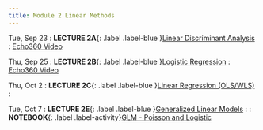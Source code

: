 ```yaml
---
title: Module 2 Linear Methods
---
```


Tue, Sep 23
: **LECTURE 2A**{: .label .label-blue }[Linear Discriminant Analysis](/assets/lectures/M2-Linear-Methods/L2a-Linear-Discriminant-Analysis-Handout.pdf)
  :  [Echo360 Video](#)


Thu, Sep 25
: **LECTURE 2B**{: .label .label-blue }[Logistic Regression](/assets/lectures/M2-Linear-Methods/L2b-Logistic-Regression-Handout.pdf)
  :  [Echo360 Video](#)


Thu, Oct 2
: **LECTURE 2C**{: .label .label-blue }[Linear Regression (OLS/WLS)](/assets/lectures/M2-Linear-Methods/L2c-Linear-Regression-Handout.pdf)
  :   

Tue, Oct 7
: **LECTURE 2E**{: .label .label-blue }[Generalized Linear Models](/assets/lectures/M2-Linear-Methods/L2e-GLMs-Handout.pdf)
  :
: **NOTEBOOK**{: .label .label-activity}[GLM - Poisson and Logistic](/assets/notebooks/GLM.ipynb)
